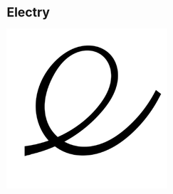 # Electry
<img src="https://github.com/C-Min-Min/Electry/blob/main/images/electry_logo.png" width="360">

